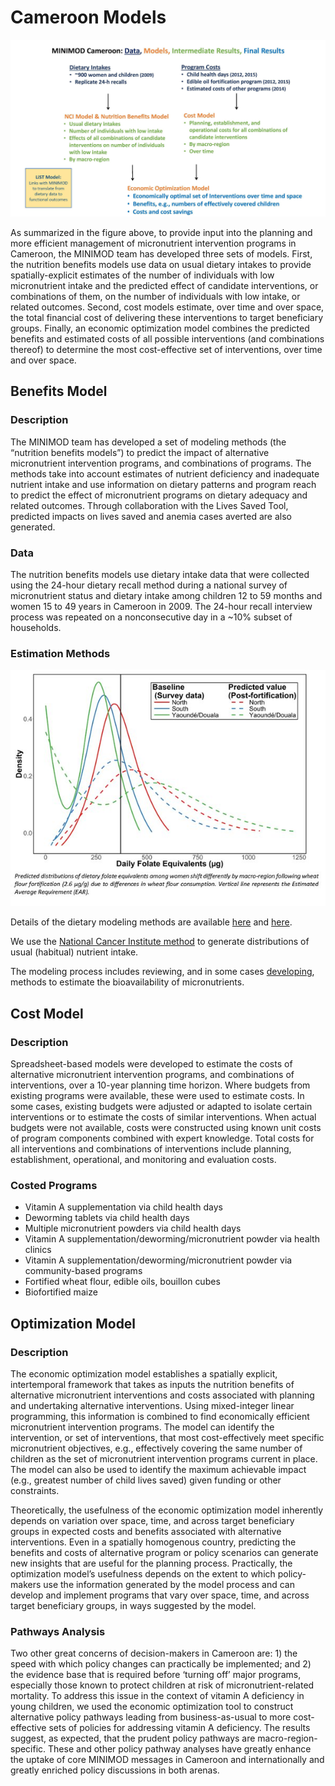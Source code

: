 # Cameroon Models

![](../../pictures/models.jpg)

As summarized in the figure above, to provide input into the planning and more efficient management of micronutrient intervention programs in Cameroon, the MINIMOD team has developed three sets of models. First, the nutrition benefits models use data on usual dietary intakes to provide spatially-explicit estimates of the number of individuals with low micronutrient intake and the predicted effect of candidate interventions, or combinations of them, on the number of individuals with low intake, or related outcomes. Second, cost models estimate, over time and over space, the total financial cost of delivering these interventions to target beneficiary groups. Finally, an economic optimization model combines the predicted benefits and estimated costs of all possible interventions (and combinations thereof) to determine the most cost-effective set of interventions, over time and over space.

## Benefits Model

### Description

The MINIMOD team has developed a set of modeling methods (the “nutrition benefits models”) to predict the impact of alternative micronutrient intervention programs, and combinations of programs. The methods take into account estimates of nutrient deficiency and inadequate nutrient intake and use information on dietary patterns and program reach to predict the effect of micronutrient programs on dietary adequacy and related outcomes. Through collaboration with the Lives Saved Tool, predicted impacts on lives saved and anemia cases averted are also generated.

### Data

The nutrition benefits models use dietary intake data that were collected using the 24-hour dietary recall method during a national survey of micronutrient status and dietary intake among children 12 to 59 months and women 15 to 49 years in Cameroon in 2009. The 24-hour recall interview process was repeated on a nonconsecutive day in a ~10% subset of households.

### Estimation Methods

![](../../pictures/folate_distributions_2.jpg)

Details of the dietary modeling methods are available [here](https://www.ncbi.nlm.nih.gov/pubmed/25332482) and [here](http://journals.sagepub.com/doi/abs/10.1177/0379572115595888).

We use the [National Cancer Institute method](http://riskfactor.cancer.gov/diet/usualintakes) to generate distributions of usual (habitual) nutrient intake.

The modeling process includes reviewing, and in some cases [developing](http://www.fasebj.org/content/30/1_Supplement/891.3.short), methods to estimate the bioavailability of micronutrients.

## Cost Model

### Description

Spreadsheet-based models were developed to estimate the costs of alternative micronutrient intervention programs, and combinations of interventions, over a 10-year planning time horizon. Where budgets from existing programs were available, these were used to estimate costs. In some cases, existing budgets were adjusted or adapted to isolate certain interventions or to estimate the costs of similar interventions. When actual budgets were not available, costs were constructed using known unit costs of program components combined with expert knowledge. Total costs for all interventions and combinations of interventions include planning, establishment, operational, and monitoring and evaluation costs.

### Costed Programs

- Vitamin A supplementation via child health days
- Deworming tablets via child health days
- Multiple micronutrient powders via child health days
- Vitamin A supplementation/deworming/micronutrient powder via health clinics
- Vitamin A supplementation/deworming/micronutrient powder via community-based programs
- Fortified wheat flour, edible oils, bouillon cubes
- Biofortified maize

## Optimization Model

### Description

The economic optimization model establishes a spatially explicit, intertemporal framework that takes as inputs the nutrition benefits of alternative micronutrient interventions and costs associated with planning and undertaking alternative interventions. Using mixed-integer linear programming, this information is combined to find economically efficient micronutrient intervention programs. The model can identify the intervention, or set of interventions, that most cost-effectively meet specific micronutrient objectives, e.g., effectively covering the same number of children as the set of micronutrient intervention programs current in place. The model can also be used to identify the maximum achievable impact (e.g., greatest number of child lives saved) given funding or other constraints.

Theoretically, the usefulness of the economic optimization model inherently depends on variation over space, time, and across target beneficiary groups in expected costs and benefits associated with alternative interventions. Even in a spatially homogenous country, predicting the benefits and costs of alternative program or policy scenarios can generate new insights that are useful for the planning process. Practically, the optimization model’s usefulness depends on the extent to which policy-makers use the information generated by the model process and can develop and implement programs that vary over space, time, and across target beneficiary groups, in ways suggested by the model.

### Pathways Analysis

Two other great concerns of decision-makers in Cameroon are: 1) the speed with which policy changes can practically be implemented; and 2) the evidence base that is required before ‘turning off’ major programs, especially those known to protect children at risk of micronutrient-related mortality. To address this issue in the context of vitamin A deficiency in young children, we used the economic optimization tool to construct alternative policy pathways leading from business-as-usual to more cost-effective sets of policies for addressing vitamin A deficiency. The results suggest, as expected, that the prudent policy pathways are macro-region-specific. These and other policy pathway analyses have greatly enhance the uptake of core MINIMOD messages in Cameroon and internationally and greatly enriched policy discussions in both arenas.